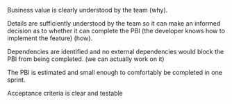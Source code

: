 Business value is clearly understood by the team (why). 

Details are sufficiently understood by the team so it can make an informed decision as to whether it can complete the PBI (the developer knows how to implement the feature) (how). 

Dependencies are identified and no external dependencies would block the PBI from being completed. (we can actually work on it) 

The PBI is estimated and small enough to comfortably be completed in one sprint. 

Acceptance criteria is clear and testable
